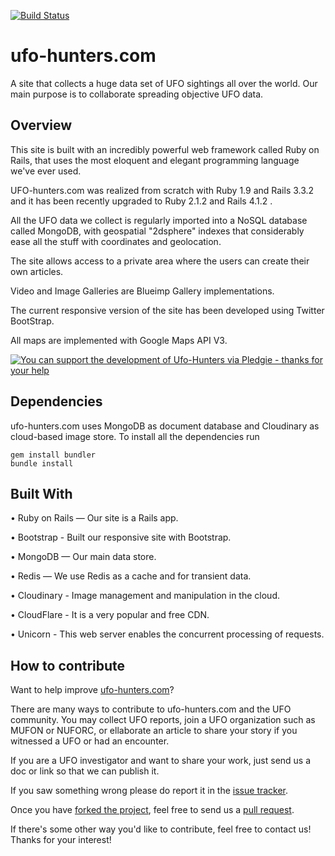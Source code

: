 [![Build Status](https://travis-ci.org/ufo-hunters/ufohunters-site.svg?branch=master)](https://travis-ci.org/ufo-hunters/ufohunters-site)

ufo-hunters.com
===============

A site that collects a huge data set of UFO sightings all over the world. Our main purpose is to collaborate spreading objective UFO data.


Overview
------------

This site is built with an incredibly powerful web framework called Ruby on Rails, that uses the most eloquent and elegant programming language we've ever used.

UFO-hunters.com was realized from scratch with Ruby 1.9 and Rails 3.3.2 and it has been recently upgraded to Ruby 2.1.2 and Rails 4.1.2 .

All the UFO data we collect is regularly imported into a NoSQL database called MongoDB, with geospatial "2dsphere" indexes that considerably ease all the stuff with coordinates and geolocation. 

The site allows access to a private area where the users can create their own articles. 

Video and Image Galleries are Blueimp Gallery implementations.

The current responsive version of the site has been developed using Twitter BootStrap.

All maps are implemented with Google Maps API V3.

[Pledgie]: http://www.pledgie.com/campaigns/21122

[![You can support the development of Ufo-Hunters via Pledgie - thanks for your help](https://pledgie.com/campaigns/21122.png?skin_name=chrome)][Pledgie]

Dependencies
------------

ufo-hunters.com uses MongoDB as document database and Cloudinary as cloud-based image store. To install all the dependencies run

    gem install bundler
    bundle install

Built With
------------

•	Ruby on Rails — Our site is a Rails app.

•	Bootstrap - Built our responsive site with Bootstrap.

•	MongoDB — Our main data store.

•	Redis — We use Redis as a cache and for transient data.

•	Cloudinary - Image management and manipulation in the cloud.

•	CloudFlare - It is a very popular and free CDN.

•	Unicorn - This web server enables the concurrent processing of requests.


    

How to contribute
-----------------

Want to help improve [ufo-hunters.com][ufo-hunters]?

There are many ways to contribute to ufo-hunters.com and the UFO community. You may collect UFO reports, join a UFO organization such as MUFON or NUFORC, or ellaborate an article to share your story if you witnessed a UFO or had an encounter.

If you are a UFO investigator and want to share your work, just send us a doc or link so that we can publish it.

If you saw something wrong please do report it in the [issue
tracker][issues].

Once you have [forked the project][forking], feel free to send us a [pull
request][pull-requests].

If there's some other way you'd like to contribute, feel free to contact us! Thanks for your interest!

[ufo-hunters]: http://github.com/ufo-hunters/ufohunters-site
[issues]: https://github.com/ufo-hunters/ufohunters-site/issues
[forking]: http://help.github.com/forking/
[pull-requests]: http://help.github.com/pull-requests/
